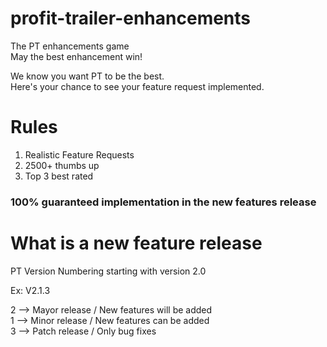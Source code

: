 # profit-trailer-enhancements
The PT enhancements game  
May the best enhancement win!  

We know you want PT to be the best.  
Here's your chance to see your feature request implemented.

# Rules

1. Realistic Feature Requests
2. 2500+  thumbs up
3. Top 3 best rated

### 100% guaranteed implementation in the new features release

# What is a new feature release
PT Version Numbering starting with version 2.0  

Ex: V2.1.3  

2 --> Mayor release / New features will be added  
1 --> Minor release / New features can be added  
3 --> Patch release / Only bug fixes  
